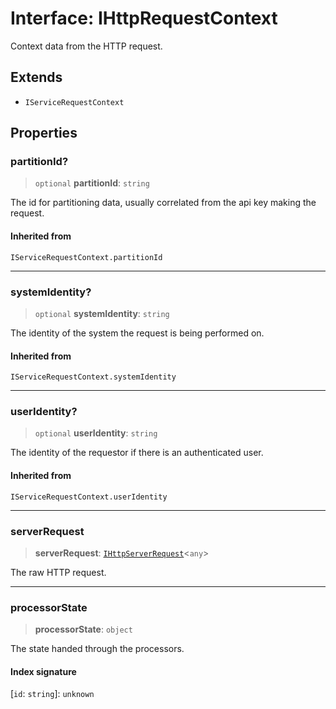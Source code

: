 # Interface: IHttpRequestContext

Context data from the HTTP request.

## Extends

- `IServiceRequestContext`

## Properties

### partitionId?

> `optional` **partitionId**: `string`

The id for partitioning data, usually correlated from the api key making the request.

#### Inherited from

`IServiceRequestContext.partitionId`

***

### systemIdentity?

> `optional` **systemIdentity**: `string`

The identity of the system the request is being performed on.

#### Inherited from

`IServiceRequestContext.systemIdentity`

***

### userIdentity?

> `optional` **userIdentity**: `string`

The identity of the requestor if there is an authenticated user.

#### Inherited from

`IServiceRequestContext.userIdentity`

***

### serverRequest

> **serverRequest**: [`IHttpServerRequest`](IHttpServerRequest.md)\<`any`\>

The raw HTTP request.

***

### processorState

> **processorState**: `object`

The state handed through the processors.

#### Index signature

 \[`id`: `string`\]: `unknown`
